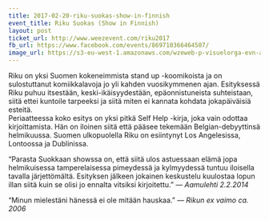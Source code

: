 ```yaml
---
title: 2017-02-20-riku-suokas-show-in-finnish
event_title: Riku Suokas (Show in Finnish)
layout: post
ticket_url: http://www.weezevent.com/riku2017
fb_url: https://www.facebook.com/events/869710366464507/
image_url: https://s3-eu-west-1.amazonaws.com/wzeweb-p-visuelorga-evn-affiche-thumb/affiche_208468.thumb53700.1477578712.jpg
---
```


Riku on yksi Suomen kokeneimmista stand up -koomikoista ja on sulostuttanut komiikkalavoja jo yli kahden vuosikymmenen ajan. Esityksessä Riku puhuu itsestään, keski-ikäisyydestään, epäonnistuneista suhteistaan, siitä ettei kuntoile tarpeeksi ja siitä miten ei kannata kohdata jokapäiväisiä esteitä.  
Periaatteessa koko esitys on yksi pitkä Self Help  -kirja, joka vain odottaa kirjoittamista. Hän on iloinen siitä että pääsee tekemään Belgian-debyyttinsä helmikuussa. Suomen ulkopuolella Riku on esiintynyt Los Angelesissa, Lontoossa ja Dublinissa.

“Parasta Suokkaan showssa on, että siitä ulos astuessaan elämä jopa helmikuisessa tamperelaisessa pimeydessä ja kylmyydessä tuntuu iloisella tavalla järjettömältä. Esityksen jälkeen jokainen keskustelu kuulostaa lopun illan siitä kuin se olisi jo ennalta vitsiksi kirjoitettu.” &mdash; _Aamulehti 2.2.2014_

“Minun mielestäni hänessä ei ole mitään hauskaa.” &mdash; _Rikun ex vaimo ca. 2006_